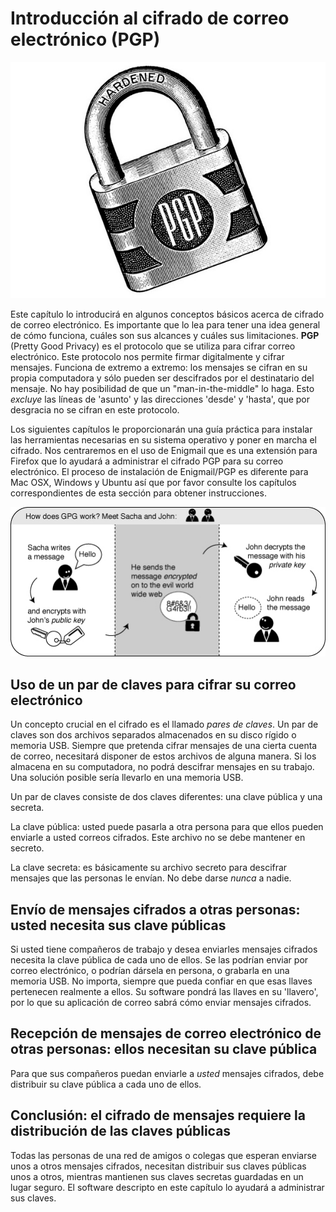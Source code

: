 Introducción al cifrado de correo electrónico (PGP)
===================================================

![PGP](pgp.jpg)

Este capítulo lo introducirá en algunos conceptos básicos acerca de cifrado de correo electrónico. Es importante que lo lea para tener una idea general de cómo funciona, cuáles son sus alcances y cuáles sus limitaciones. **PGP** (Pretty Good Privacy) es el protocolo que se utiliza para cifrar correo electrónico. Este protocolo nos permite firmar digitalmente y cifrar mensajes. Funciona de extremo a extremo: los mensajes se cifran en su propia computadora y sólo pueden ser descifrados por el destinatario del mensaje. No hay posibilidad de que un "man-in-the-middle" lo haga. Esto *excluye* las líneas de 'asunto' y las direcciones 'desde' y 'hasta', que por desgracia no se cifran en este protocolo.

Los siguientes capítulos le proporcionarán una guía práctica para instalar las herramientas necesarias en su sistema operativo y poner en marcha el cifrado. Nos centraremos en el uso de Enigmail que es una extensión para Firefox que lo ayudará a administrar el cifrado PGP para su correo electrónico. El proceso de instalación de Enigmail/PGP es diferente para Mac OSX, Windows y Ubuntu así que por favor consulte los capítulos correspondientes de esta sección para obtener instrucciones.

![GPG Schema](gpg-schema.jpg)

Uso de un par de claves para cifrar su correo electrónico
---------------------------------------------------------

Un concepto crucial en el cifrado es el llamado *pares de claves*. Un par de claves son dos archivos separados almacenados en su disco rígido o memoria USB. Siempre que pretenda cifrar mensajes de una cierta cuenta de correo, necesitará disponer de estos archivos de alguna manera. Si los almacena en su computadora, no podrá descifrar mensajes en su trabajo. Una solución posible sería llevarlo en una memoria USB.

Un par de claves consiste de dos claves diferentes: una clave pública y una secreta.

La clave pública: usted puede pasarla a otra persona para que ellos pueden enviarle a usted correos cifrados. Este archivo no se debe mantener en secreto.

La clave secreta: es básicamente su archivo secreto para descifrar mensajes que las personas le envían. No debe darse *nunca* a nadie.

Envío de mensajes cifrados a otras personas: usted necesita sus clave públicas
------------------------------------------------------------------------------

Si usted tiene compañeros de trabajo y desea enviarles mensajes cifrados necesita la clave pública de cada uno de ellos. Se las podrían enviar por correo electrónico, o podrían dársela en persona, o grabarla en una memoria USB. No importa, siempre que pueda confiar en que esas llaves pertenecen realmente a ellos. Su software pondrá las llaves en su 'llavero', por lo que su aplicación de correo sabrá cómo enviar mensajes cifrados. 


Recepción de mensajes de correo electrónico de otras personas: ellos necesitan su clave pública
-----------------------------------------------------------------------------------------------

Para que sus compañeros puedan enviarle a *usted* mensajes cifrados, debe distribuir su clave pública a cada uno de ellos.

Conclusión: el cifrado de mensajes requiere la distribución de las claves públicas
---------------------------------------------------------------------------------

Todas las personas de una red de amigos o colegas que esperan enviarse unos a otros mensajes cifrados, necesitan distribuir sus claves públicas unos a otros, mientras mantienen sus claves secretas guardadas en un lugar seguro. El software descripto en este capítulo lo ayudará a administrar sus claves.

